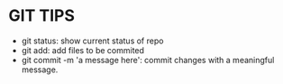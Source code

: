 # GIT TIPS

- git status: show current status of repo
- git add: add files to be commited
- git commit -m 'a message here': commit changes with a meaningful message.